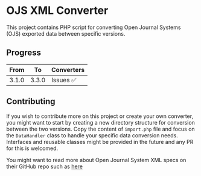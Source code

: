 # OJS XML Converter

This project contains PHP script for converting Open Journal Systems (OJS) exported data between specific versions.

## Progress

| From  | To    | Converters |
| ----- | ----- | ---------- |
| 3.1.0 | 3.3.0 | Issues ✅ |


## Contributing

If you wish to contribute more on this project or create your own converter, you might want to start by creating a new directory structure for conversion between the two versions. Copy the content of `import.php` file and focus on the `DataHandler` class to handle your specific data conversion needs. Interfaces and reusable classes might be provided in the future and any PR for this is welcomed.

You might want to read more about Open Journal System XML specs on their GitHub repo such as [here](https://github.com/pkp/ojs/blob/main/plugins/importexport/native/native.xsd)